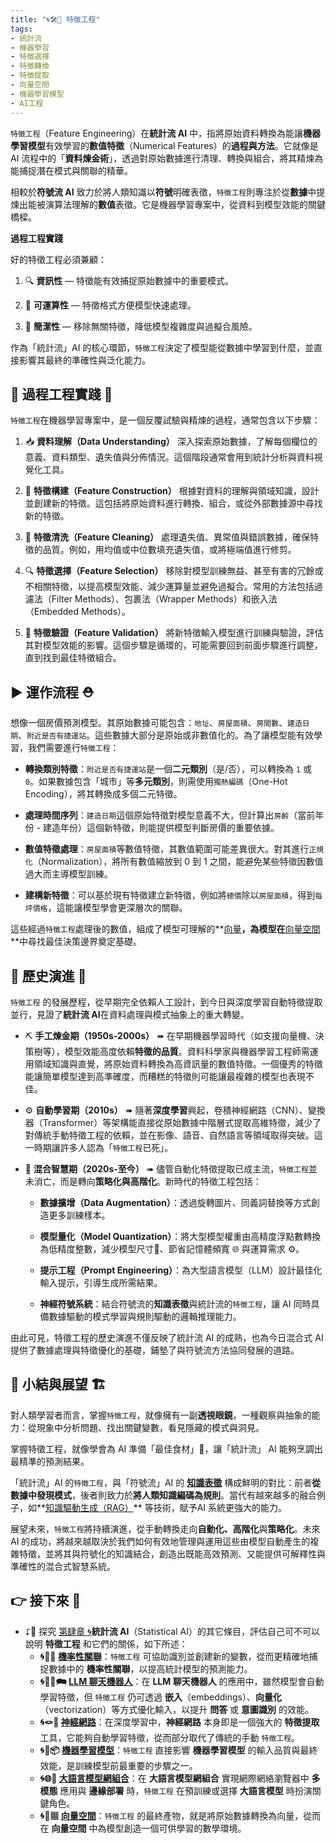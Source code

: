 ```yaml
---
title: "🌀🛠️🤏 特徵工程"
tags:
- 統計流
- 機器學習
- 特徵選擇
- 特徵轉換
- 特徵提取
- 向量空間
- 機器學習模型
- AI工程
---
```

`特徵工程`（Feature Engineering）在**統計流 AI** 中，指將原始資料轉換為能讓**機器學習模型**有效學習的**數值特徵**（Numerical Features）的**過程與方法**。它就像是 AI 流程中的「**資料煉金術**」，透過對原始數據進行清理、轉換與組合，將其精煉為能捕捉潛在模式與關聯的精華。

相較於**符號流 AI** 致力於將人類知識以**符號**明確表徵，`特徵工程`則專注於從**數據**中提煉出能被演算法理解的**數值**表徵。它是機器學習專案中，從資料到模型效能的關鍵橋樑。

**過程工程實踐**

好的特徵工程必須兼顧：

1. 🔍 **資訊性** — 特徵能有效捕捉原始數據中的重要模式。
    
2. 🧮 **可運算性** — 特徵格式方便模型快速處理。
    
3. 🧱 **簡潔性** — 移除無關特徵，降低模型複雜度與過擬合風險。
    

作為「統計流」AI 的核心環節，`特徵工程`決定了模型能從數據中學習到什麼，並直接影響其最終的準確性與泛化能力。

## 🔂 過程工程實踐 👷 

`特徵工程`在機器學習專案中，是一個反覆試驗與精煉的過程，通常包含以下步驟：

1. 📥 **資料理解（Data Understanding）** 深入探索原始數據，了解每個欄位的意義、資料類型、遺失值與分佈情況。這個階段通常會用到統計分析與資料視覺化工具。
    
2. 🧩 **特徵構建（Feature Construction）** 根據對資料的理解與領域知識，設計並創建新的特徵。這包括將原始資料進行轉換、組合，或從外部數據源中尋找新的特徵。
    
3. 💾 **特徵清洗（Feature Cleaning）** 處理遺失值、異常值與錯誤數據，確保特徵的品質。例如，用均值或中位數填充遺失值，或將極端值進行修剪。
    
4. 🔍 **特徵選擇（Feature Selection）** 移除對模型訓練無益、甚至有害的冗餘或不相關特徵，以提高模型效能、減少運算量並避免過擬合。常用的方法包括過濾法（Filter Methods）、包裹法（Wrapper Methods）和嵌入法（Embedded Methods）。
    
5. 🧪 **特徵驗證（Feature Validation）** 將新特徵輸入模型進行訓練與驗證，評估其對模型效能的影響。這個步驟是循環的，可能需要回到前面步驟進行調整，直到找到最佳特徵組合。

## ▶️  運作流程 ⛑


想像一個房價預測模型。其原始數據可能包含：`地址`、`房屋面積`、`房間數`、`建造日期`、`附近是否有捷運站`。這些數據大部分是原始或非數值化的。為了讓模型能有效學習，我們需要進行`特徵工程`：

- **轉換類別特徵**：`附近是否有捷運站`是一個**二元類別**（是/否），可以轉換為 `1` 或 `0`。如果數據包含「城市」等**多元類別**，則需使用`獨熱編碼`（One-Hot Encoding），將其轉換成多個二元特徵。
    
- **處理時間序列**：`建造日期`這個原始特徵對模型意義不大，但計算出`房齡`（當前年份 - 建造年份）這個新特徵，則能提供模型判斷房價的重要依據。
    
- **數值特徵處理**：`房屋面積`等數值特徵，其數值範圍可能差異很大。對其進行`正規化`（Normalization），將所有數值縮放到 0 到 1 之間，能避免某些特徵因數值過大而主導模型訓練。
    
- **建構新特徵**：可以基於現有特徵建立新特徵，例如將`總價`除以`房屋面積`，得到`每坪價格`，這能讓模型學會更深層次的關聯。
    

這些經過`特徵工程`處理後的數值，組成了模型可理解的**[向量](04-07-vector_space.zh-hant)**，為模型在**[向量空間](04-07-vector_space.zh-hant)**中尋找最佳決策邊界奠定基礎。

## 🔄 歷史演進 🗿

`特徵工程` 的發展歷程，從早期完全依賴人工設計，到今日與深度學習自動特徵提取並行，見證了**統計流 AI**在資料處理與模式抽象上的重大轉變。

- ⛏ **手工煉金期（1950s‑2000s）** ➠ 在早期機器學習時代（如支援向量機、決策樹等），模型效能高度依賴**特徵的品質**。資料科學家與機器學習工程師需運用領域知識與直覺，將原始資料轉換為高資訊量的數值特徵。一個優秀的特徵能讓簡單模型達到高準確度，而糟糕的特徵則可能讓最複雜的模型也表現不佳。
    
- ⚙ **自動學習期（2010s）** ➠ 隨著**深度學習**興起，卷積神經網路（CNN）、變換器（Transformer）等架構能直接從原始數據中階層式提取高維特徵，減少了對傳統手動特徵工程的依賴，並在影像、語音、自然語言等領域取得突破。這一時期讓許多人認為「`特徵工程`已死」。
    
- 🚂 **混合智慧期（2020s‑至今）** ➠ 儘管自動化特徵提取已成主流，`特徵工程`並未消亡，而是轉向**策略化與高階化**。新時代的特徵工程包括：
    
    - **數據擴增（Data Augmentation）**：透過旋轉圖片、同義詞替換等方式創造更多訓練樣本。
        
    - **模型量化（Model Quantization）**：將大型模型權重由高精度浮點數轉換為低精度整數，減少模型尺寸📏、節省記憶體頻寬 🌐 與運算需求 ⚙️。
        
    - **提示工程（Prompt Engineering）**：為大型語言模型（LLM）設計最佳化輸入提示，引導生成所需結果。
        
    - **神經符號系統**：結合符號流的**知識表徵**與統計流的`特徵工程`，讓 AI 同時具備數據驅動的模式學習與規則驅動的邏輯推理能力。
        

由此可見，特徵工程的歷史演進不僅反映了統計流 AI 的成熟，也為今日混合式 AI 提供了數據處理與特徵優化的基礎，鋪墊了與符號流方法協同發展的道路。

## 🎄 小結與展望 🏗

對人類學習者而言，掌握`特徵工程`，就像擁有一副**透視眼鏡**，一種觀察與抽象的能力：從現象中分析問題、找出關鍵變數，看見隱藏的模式與洞見。

掌握特徵工程，就像學會為 AI 準備「最佳食材」🍱，讓「統計流」 AI 能夠烹調出最精準的預測結果。

「統計流」AI 的`特徵工程`，與「符號流」AI 的 **[知識表徵](03-04-knowledge_representation.zh-hant)** 構成鮮明的對比：前者**從數據中發現模式**，後者則致力於**將人類知識編碼為規則**。當代有越來越多的融合例子，如**[知識驅動生成（RAG）](04-rag.zh-hant)** 等技術，賦予AI 系統更強大的能力。

展望未來，`特徵工程`將持續演進，從手動轉換走向**自動化、高階化**與**策略化**。未來 AI 的成功，將越來越取決於我們如何有效地管理與運用這些由模型自動產生的複雜特徵，並將其與符號化的知識結合，創造出既能高效預測、又能提供可解釋性與準確性的混合式智慧系統。


## 👉 接下來 🪸

- ⮦🚦 探究 [第肆章 🌀](04----statistical_ai.zh-hant)**統計流 AI**（Statistical AI）的其它條目，評估自己可不可以說明 **特徵工程** 和它們的關係，如下所述：
    - **🌀🎲🌿 [機率性關聯](04-01-probabilistic_association.zh-hant)**：`特徵工程` 可協助識別並創建新的變數，從而更精確地捕捉數據中的 **機率性關聯**，以提高統計模型的預測能力。
    - **🌀🧞‍♀️🗪 [LLM 聊天機器人](04-02-llm_chatbots.zh-hant)**：在 **LLM 聊天機器人** 的應用中，雖然模型會自動學習特徵，但 `特徵工程` 仍可透過 **嵌入**（embeddings）、**向量化**（vectorization）等方式優化輸入，以提升 **問答** 或 **意圖識別** 的效能。
    - **🌀🪢🧠 [神經網路](04-03-neural_networks.zh-hant)**：在深度學習中，**神經網路** 本身即是一個強大的 **特徵提取** 工具，它能夠自動學習特徵，從而部分取代了傳統的手動 `特徵工程`。
    - **🌀🤖📦 [機器學習模型](04-05-machine_learning_models.zh-hant)**：`特徵工程` 直接影響 **機器學習模型** 的輸入品質與最終效能，是訓練模型前最重要的步驟之一。
    - **🌀🌐🔗 [大語言模型網組合](04-06-llm_webassembly.zh-hant)**：在 **大語言模型網組合** 實現網際網絡瀏覽器中 **多模態** 應用與 **邊緣部署** 時，`特徵工程` 在預訓練或選擇 **大語言模型** 時扮演關鍵角色。
    - **🌀🌌▦ [向量空間](04-07-vector_space.zh-hant)**：`特徵工程` 的最終產物，就是將原始數據轉換為向量，從而在 **向量空間** 中為模型創造一個可供學習的數學環境。
